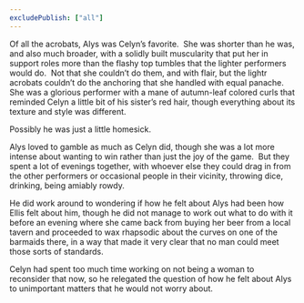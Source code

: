 ```yaml
---
excludePublish: ["all"]
---
```

Of all the acrobats, Alys was Celyn’s favorite.  She was shorter than he was, and also much broader, with a solidly built muscularity that put her in support roles more than the flashy top tumbles that the lighter performers would do.  Not that she couldn’t do them, and with flair, but the lightr acrobats couldn’t do the anchoring that she handled with equal panache.  She was a glorious performer with a mane of autumn-leaf colored curls that reminded Celyn a little bit of his sister’s red hair, though everything about its texture and style was different.  

Possibly he was just a little homesick.  

Alys loved to gamble as much as Celyn did, though she was a lot more intense about wanting to win rather than just the joy of the game.  But they spent a lot of evenings together, with whoever else they could drag in from the other performers or occasional people in their vicinity, throwing dice, drinking, being amiably rowdy.  

He did work around to wondering if how he felt about Alys had been how Ellis felt about him, though he did not manage to work out what to do with it before an evening where she came back from buying her beer from a local tavern and proceeded to wax rhapsodic about the curves on one of the barmaids there, in a way that made it very clear that no man could meet those sorts of standards.  

Celyn had spent too much time working on not being a woman to reconsider that now, so he relegated the question of how he felt about Alys to unimportant matters that he would not worry about.  